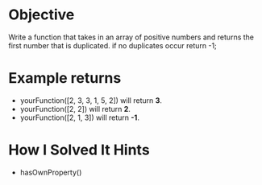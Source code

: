 # Objective
Write a function that takes in an array of positive numbers and returns the first number that is duplicated. if no duplicates occur return -1;

# Example returns

* yourFunction([2, 3, 3, 1, 5, 2]) will return **3**.
* yourFunction([2, 2]) will return **2**.
* yourFunction([2, 1, 3]) will return **-1**.

# How I Solved It Hints
* hasOwnProperty()